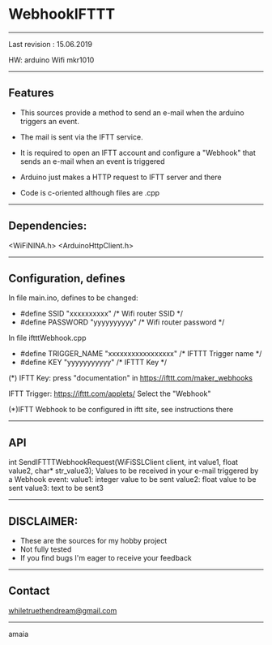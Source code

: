 # WebhookIFTTT
******************************************************************************************************************************
Last revision : 15.06.2019

HW:  arduino Wifi mkr1010
******************************************************************************************************************************
## Features
- This sources provide a method to send an e-mail when the arduino triggers an event. 
- The mail is sent via the IFTT service.
- It is required to open an IFTT account and configure a "Webhook" that sends an e-mail when an event is triggered
- Arduino just makes a HTTP request to IFTT server and there 

- Code is c-oriented although files are .cpp 
******************************************************************************************************************************
## Dependencies:

 <WiFiNINA.h>
 <ArduinoHttpClient.h>

******************************************************************************************************************************
## Configuration, defines
In file main.ino, defines to be changed:

- #define SSID     "xxxxxxxxxx"             /* Wifi router SSID */
- #define	PASSWORD "yyyyyyyyyy"             /* Wifi router password */

In file iftttWebhook.cpp

- #define TRIGGER_NAME "xxxxxxxxxxxxxxxxx"                      /* IFTTT Trigger name */
- #define KEY "yyyyyyyyyyy"                                     /* IFTTT Key */


(*)
IFTT Key:
press "documentation" in 
https://ifttt.com/maker_webhooks 

IFTT Trigger:
https://ifttt.com/applets/ 
Select the "Webhook"

(*)IFTT Webhook to be configured in iftt site, see instructions there
******************************************************************************************************************************
## API

int SendIFTTTWebhookRequest(WiFiSSLClient client, int value1, float value2, char* str_value3);
Values to be received in your e-mail triggered by a Webhook event:
value1: integer value to be sent 
value2: float value to be sent
value3: text to be sent3

******************************************************************************************************************************
## DISCLAIMER: 
- These are the sources for my hobby project
- Not fully tested
- If you find bugs I'm eager to receive your feedback
******************************************************************************************************************************
## Contact
 whiletruethendream@gmail.com
 ******************************************************************************************************************************
 amaia

